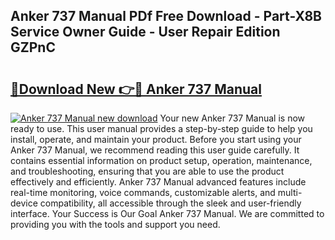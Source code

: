 ## Anker 737 Manual PDf Free Download - Part-X8B Service Owner Guide - User Repair Edition GZPnC

# <h2><a href="http://bc25246.oget.top/?id=Anker+737+Manual">🔗Download New 👉🔴 Anker 737 Manual</a></h2>

[![Anker 737 Manual new download](https://i.imgur.com/5g1atiW.png)](http://bc25246.oget.top/?id=Anker+737+Manual)
Your new Anker 737 Manual is now ready to use. This user manual provides a step-by-step guide to help you install, operate, and maintain your product. Before you start using your Anker 737 Manual, we recommend reading this user guide carefully. It contains essential information on product setup, operation, maintenance, and troubleshooting, ensuring that you are able to use the product effectively and efficiently. Anker 737 Manual advanced features include real-time monitoring, voice commands, customizable alerts, and multi-device compatibility, all accessible through the sleek and user-friendly interface. Your Success is Our Goal Anker 737 Manual. We are committed to providing you with the tools and support you need.

